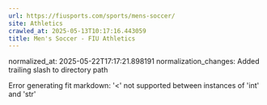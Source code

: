 ```yaml
---
url: https://fiusports.com/sports/mens-soccer/
site: Athletics
crawled_at: 2025-05-13T10:17:16.443059
title: Men's Soccer - FIU Athletics
---
```

normalized_at: 2025-05-22T17:17:21.898191
normalization_changes: Added trailing slash to directory path

Error generating fit markdown: '<' not supported between instances of 'int' and 'str'
